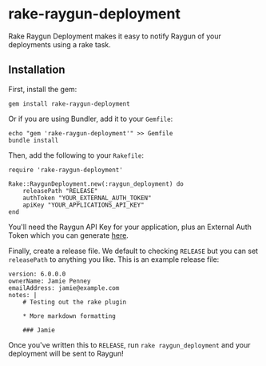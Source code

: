 # rake-raygun-deployment

Rake Raygun Deployment makes it easy to notify Raygun of your deployments using a rake task.

## Installation

First, install the gem:

    gem install rake-raygun-deployment

Or if you are using Bundler, add it to your `Gemfile`:

    echo "gem 'rake-raygun-deployment'" >> Gemfile
    bundle install

Then, add the following to your `Rakefile`:

    require 'rake-raygun-deployment'

    Rake::RaygunDeployment.new(:raygun_deployment) do
        releasePath "RELEASE"
        authToken "YOUR_EXTERNAL_AUTH_TOKEN"
        apiKey "YOUR_APPLICATIONS_API_KEY"
    end

You'll need the Raygun API Key for your application, plus an External Auth Token which you can generate [here](https://app.raygun.io/user).

Finally, create a release file. We default to checking `RELEASE` but you can set `releasePath` to anything you like.
This is an example release file:

    version: 6.0.0.0
    ownerName: Jamie Penney
    emailAddress: jamie@example.com
    notes: |
        # Testing out the rake plugin

        * More markdown formatting

        ### Jamie

Once you've written this to `RELEASE`, run `rake raygun_deployment` and your deployment will be sent to Raygun!
